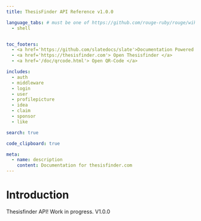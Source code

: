 ```yaml
---
title: ThesisFinder API Reference v1.0.0

language_tabs: # must be one of https://github.com/rouge-ruby/rouge/wiki/List-of-supported-languages-and-lexers
  - shell


toc_footers:
  - <a href='https://github.com/slatedocs/slate'>Documentation Powered by Slate</a>
  - <a href='https://thesisfinder.com'> Open Thesisfinder </a>
  - <a href='/doc/qrcode.html'> Open QR-Code </a>

includes:
  - auth
  - middleware
  - login
  - user
  - profilepicture
  - idea
  - claim
  - sponsor
  - like

search: true

code_clipboard: true

meta:
  - name: description
    content: Documentation for thesisfinder.com
---
```


# Introduction

Thesisfinder API! Work in progress. V1.0.0
